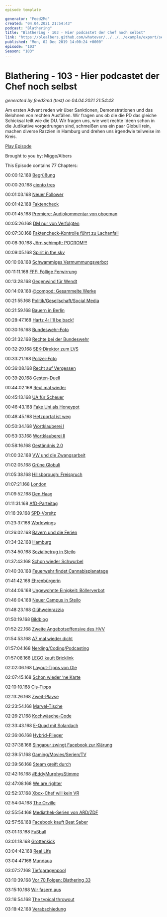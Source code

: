 ```yaml
---
episode template

generator: "Feed2Md"
created: "04.04.2021 21:54:43"
podcast: "Blathering"
title: "Blathering - 103 - Hier podcastet der Chef noch selbst"
link: "https://olealbers.github.com/whatever/../../../example/export/seasons/4/2019/12/Blathering - 103 - Hier podcastet der Chef noch selbst.md"
published: "Mon, 02 Dec 2019 14:00:24 +0000"
episode: "103"
Season: "103"
---
```


# Blathering - 103 - Hier podcastet der Chef noch selbst
_generated by feed2md (test) on 04.04.2021 21:54:43_

Am ersten Advent reden wir über Sanktionen, Demonstrationen und das Belohnen von rechten Ausfällen. Wir fragen uns ob die die PD das gleiche Schicksal teilt wie die DU. Wir fragen uns, wie weit rechte Ideen schon in die Judikative vorgedrungen sind, schmeißen uns ein paar Globuli rein, machen diverse Razzien in Hamburg und drehen uns irgendwie teilweise im Kreis.

[Play Episode](https://www.blathering.de/podlove/file/1033/s/feed/c/mp3/blathering_103.mp3)

Brought to you by: Migge/Albers

This Episode contains 77 Chapters:


00:00:12.168 [Begrüßung]()

00:00:20.168 [ciento tres](https://www.orthmann-weine.de/shop/spirituosen/cognac-brandy-armagnac-weinbraende/spanische-brandys/1972/bobadilla-103-spanische-spirituose)

00:01:03.168 [Neuer Follower](https://twitter.com/42Fragen)

00:01:42.168 [Faktencheck]()

00:01:45.168 [Premiere: Audiokommentar von oboeman](https://twitter.com/tmigge/status/1199970325020192769)

00:05:26.168 [DM nur von Verfolgten](https://help.twitter.com/de/using-twitter/direct-messages)

00:07:30.168 [Faktencheck-Kontrolle führt zu Lachanfall](http://www.ponyhof-waldschaenke.de/)

00:08:30.168 [Jörn schimpft: POGROM!!!](https://www.blathering.de/2019/11/blathering-100-der-jahrhundert-podcast/#comment-36)

00:09:05.168 [Spirit in the sky](https://www.youtube.com/watch?v=8aZsF7v0pNw)

00:10:08.168 [Schwammiges Vermummungsverbot](https://www.tagesschau.de/faktenfinder/vermummungsverbot-101.html)

00:11:11.168 [FFF: Föllige Ferwirrung](https://twitter.com/FridayForFuture/status/1199701571837267973)

00:13:28.168 [Gegenwind für Wendt](https://www.faz.net/aktuell/politik/inland/f-a-z-exklusiv-verschwieg-rainer-wendt-disziplinarstrafe-16506918.html)

00:14:09.168 [@compod: Gesammelte Werke](https://twitter.com/search?q=(from%3Acompod)%20(%40blathering_pod)%20until%3A2019-12-03%20since%3A2019-11-25&src=typed_query&f=live)

00:21:55.168 [Politik/Gesellschaft/Social Media]()

00:21:59.168 [Bauern in Berlin](https://www.riffreporter.de/flugbegleiter-koralle/kommentar-protest-landwirte/)

00:28:47.168 [Hartz 4: I'll be back!](https://www.sueddeutsche.de/politik/hartz-iv-bundesverfassungsgericht-kuerzungen-sanktionen-1.4698013)

00:30:16.168 [Bundeswehr-Foto](https://www.t-online.de/nachrichten/deutschland/militaer-verteidigung/id_86884994/bundeswehr-postet-bild-von-nazi-uniform-und-nennt-sie-retro-.html)

00:31:32.168 [Rechte bei der Bundeswehr](https://taz.de/Rechtsextremismus-in-der-Bundeswehr/!5645697/)

00:32:29.168 [SEK-Direktor zum LVS](https://www.nordkurier.de/mecklenburg-vorpommern/ex-lka-chef-mager-kuenftig-beim-verfassungsschutz-2837623611.html)

00:33:21.168 [Polizei-Foto](https://twitter.com/ParaN0ier/status/1200408595709517824)

00:36:08.168 [Recht auf Vergessen](https://logbuch-netzpolitik.de/lnp322-deluxe-hacktivism?t=57%3A15%2C1%3A11%3A01)

00:39:20.168 [Gesten-Duell](https://www.tagesschau.de/faktenfinder/bundestag-von-storch-101.html)

00:44:02.168 [Reul mal wieder](https://fragdenstaat.de/blog/2019/11/26/hambacher-forst-polizeidaten/)

00:45:13.168 [UA für Scheuer](https://www.tagesschau.de/inland/scheuer-maut-u-ausschuss-101.html)

00:46:43.168 [Fake Uni als Honeypot](https://eu.freep.com/story/news/local/michigan/2019/11/27/ice-arrested-250-foreign-students-fake-university-metro-detroit/4277686002/)

00:48:45.168 [Hetzportal ist weg](https://t3n.de/news/aufruf-antidemokratischem-jimdo-1228955/)

00:50:34.168 [Wortklauberei I](https://www.tagesschau.de/faktenfinder/klimanotstand-ns-notverordnung-101.html)

00:53:33.168 [Wortklauberei II](https://taz.de/Skandalurteil-eines-Giessener-Gerichts/!5642773/)

00:58:16.168 [Geständnis 2.0](https://taz.de/Mord-an-Walter-Luebcke/!5645244/)

01:00:32.168 [VW und die Zwangsarbeit](https://www.dw.com/en/volkswagen-defends-presence-in-chinas-xinjiang-amid-uproar-over-uighur-abuses/a-51427056)

01:02:05.168 [Grüne Globuli](https://taz.de/Die-Gruenen-und-die-umstrittenen-Pillen/!5645243/)

01:05:38.168 [Hillsborough: Freispruch](https://www.theguardian.com/uk-news/2019/nov/28/hillsborough-families-outraged-david-duckenfield-not-guilty-verdict)

01:07:21.168 [London](https://www.tagesschau.de/ausland/london-messerangriff-105.html)

01:09:52.168 [Den Haag](https://www.t-online.de/nachrichten/panorama/kriminalitaet/id_86911982/messerattacke-in-den-haag-polizei-fasst-verdaechtigen-.html)

01:11:31.168 [AfD-Parteitag](https://www.fnp.de/politik/afd-bundestagsabgeordneter-rueckt-journalisten-stasi-naehe-plant-schwarze-liste-presse-11737848.html)

01:16:39.168 [SPD-Vorsitz](https://taz.de/Die-neue-SPD-Spitze-ist-links/!5645419/)

01:23:37.168 [Worldwings](https://www.wiwo.de/unternehmen/dienstleister/flugverkehr-lufthansa-startet-neue-billigmarke-fuer-fernurlauber/25281484.html)

01:26:02.168 [Bayern und die Ferien](https://www.br.de/nachrichten/deutschland-welt/soeder-wir-haben-unseren-biorhythmus-mit-den-ferien,Rj6D88l)

01:34:32.168 [Hamburg]()

01:34:50.168 [Sozialbetrug in Steilo](https://www.ndr.de/nachrichten/hamburg/Razzia-gegen-Ausbeutung-und-Sozialbetrug,razzia1382.html)

01:37:43.168 [Schon wieder Schwurbel](https://www.prinzessinnenreporter.de/rufe-den-gluecksgeist/)

01:40:30.168 [Feuerwehr findet Cannabisplanatage](https://www.hamburg1.de/nachrichten/43080/Cannabis_Plantage_entdeckt.html)

01:41:42.168 [Ehrenbürgerin](https://twitter.com/buergerschaftHH/status/1199362776982048802)

01:44:06.168 [Ungewohnte Einigkeit: Böllerverbot](https://www.hamburg1.de/nachrichten/43048/Boellerverbot_fuer_Innenstadt_gefordert.html)

01:46:04.168 [Neuer Campus in Steilo](https://www.ndr.de/fernsehen/sendungen/hamburg_journal/Campus-Steilshoop-offiziell-eroeffnet,hamj88782.html)

01:48:23.168 [Glühweinrazzia](https://www.mopo.de/hamburg/50-beamte-in-hamburg-im-einsatz-razzia-auf-weihnachtsmarkt---diverse-verstoesse-33536164)

01:50:19.168 [Bildblog](https://bildblog.de/116444/bild-de-laesst-schlafenden-mann-widerstand-leisten/)

01:52:22.168 [Zweite Angebotsoffensive des HVV](https://www.hvv.de/de/ueber-uns/neuigkeiten/neuigkeiten-detail/angebotsoffensive-tarifausweitung-tarifanpassung-26028)

01:54:53.168 [A7 mal wieder dicht](https://www.hamburg1.de/nachrichten/43116/Zwei_A7_Vollsperrungen_in_der_kommenden_Woche.html)

01:57:04.168 [Nerding/Coding/Podcasting]()

01:57:08.168 [LEGO kauft Bricklink](https://www.youtube.com/watch?v=4z15YmHhd40)

02:02:06.168 [Layout-Tipps von Ole](https://twitter.com/stammtischphilo/status/1200190083866988544)

02:07:45.168 [Schon wieder ‘ne Karte](https://www.bfs.de/DE/themen/ion/umwelt/radon/karten/boden.html)

02:10:10.168 [Cis-Tipps](https://twitter.com/stammtischphilo/status/1200344692367536128)

02:13:26.168 [Zweit-Playse](https://twitter.com/tmigge/status/1200528522684620801)

02:23:54.168 [Marvel-Tische](https://twitter.com/stammtischphilo/status/1200506067085647872)

02:26:21.168 [Kochwäsche-Code](https://twitter.com/stammtischphilo/status/1200866400056807425)

02:33:43.168 [E-Quad mit Solardach](https://www.golem.de/news/squad-mobility-solarauto-fuer-den-stadtverkehr-soll-rund-6-000-euro-kosten-1911-145243.html)

02:36:06.168 [Hybrid-Flieger](https://www.golem.de/news/klimaschutz-airbus-will-2035-einen-hybridflieger-im-einsatz-haben-1911-145273.html)

02:37:38.168 [Singapur zwingt Facebook zur Klärung](https://www.golem.de/news/singapur-facebook-korrigiert-kritischen-post-auf-regierungsanweisung-1912-145288.html)

02:39:51.168 [Gaming/Movies/Serien/TV]()

02:39:56.168 [Steam greift durch](https://www.derstandard.at/story/2000111544098/wieso-auf-steam-ueber-nacht-rund-1-000-spiele-verschwanden)

02:42:16.168 [#EddyMurphysStimme](https://www.youtube.com/watch?v=tD19YHLrfic)

02:47:08.168 [We are righter](https://twitter.com/stammtischphilo/status/1201156558887030785)

02:52:37.168 [Xbox-Chef will kein VR](https://www.golem.de/news/xbox-niemand-bittet-uns-um-virtual-reality-1911-145245.html)

02:54:04.168 [The Orville](https://www.amazon.de/Orville-Staffel-dt-OV/dp/B07B3NS8V6)

02:55:54.168 [Mediathek-Serien von ARD/ZDF](https://www.golem.de/news/streaming-eigene-serien-fuer-mediathek-der-ard-1911-145250.html)

02:57:56.168 [Facebook kauft Beat Saber](https://www.golem.de/news/beat-games-facebook-kauft-entwicklerstudio-von-beat-saber-1911-145229.html)

03:01:13.168 [Fußball]()

03:01:18.168 [Grottenkick](https://www.stefangroenveld.de/2019/grottenkick/)

03:04:42.168 [Real Life]()

03:04:47.168 [Mundaua](https://twitter.com/stammtischphilo/status/1199383798338772992)

03:07:27.168 [Tiefgaragenpool](https://twitter.com/stammtischphilo/status/1201133290184425472)

03:10:39.168 [Vor 70 Folgen: Blathering 33](https://www.blathering.de/2017/09/blathering-033-der-phisher-und-das-mehr/)

03:15:10.168 [Wir fasern aus](https://www.youtube.com/watch?v=m8UQsbW40aY)

03:16:54.168 [The typical throwout](https://adwhamskalender.de/)

03:18:42.168 [Verabschiedung]()


